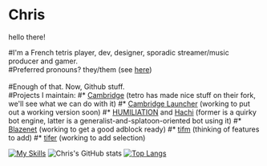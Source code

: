 # Chris
hello there!<br>

#I'm a French tetris player, dev, designer, sporadic streamer/music producer and gamer.<br>
#Preferred pronouns? they/them (see [here](https://en.pronouns.page/@MizuOfficial))<br>
<br>
#Enough of that. Now, Github stuff.<br>
#Projects I maintain:
#* [Cambridge](https://github.com/MillaBasset/cambridge) (tetro has made nice stuff on their fork, we'll see what we can do with it)
#* [Cambridge Launcher](https://github.com/Rexxt/cambridge-launcher) (working to put out a working version soon)
#* [HUMILIATION](https://github.com/Rexxt/humiliation-discord) and [Hachi](https://github.com/Rexxt/hachi-discord) (former is a quirky bot engine, latter is a generalist-and-splatoon-oriented bot using it)
#* [Blazenet](https://github.com/Rexxt/blazenet) (working to get a good adblock ready)
#* [tifm](https://github.com/Rexxt/tifm) (thinking of features to add)
#* [tifer](https://github.com/Rexxt/tifer) (working to add selection)

[![My Skills](https://skillicons.dev/icons?i=py,r,docker,github,git,powershell,visualstudio,vscode,discord,stackoverflow)](https://skillicons.dev)
![Chris's GitHub stats](https://github-readme-stats.vercel.app/api?username=ChrisMuba&show_icons=true&theme=vision-friendly-dark&hide_border=0)
[![Top Langs](https://github-readme-stats.vercel.app/api/top-langs/?username=ChrisMuba&theme=vision-friendly-dark&hide_border=0)](https://github.com/anuraghazra/github-readme-stats)
